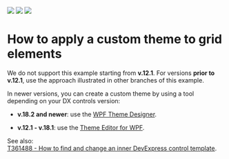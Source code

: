 <!-- default badges list -->
![](https://img.shields.io/endpoint?url=https://codecentral.devexpress.com/api/v1/VersionRange/128648162/21.1.5%2B)
[![](https://img.shields.io/badge/Open_in_DevExpress_Support_Center-FF7200?style=flat-square&logo=DevExpress&logoColor=white)](https://supportcenter.devexpress.com/ticket/details/E1134)
[![](https://img.shields.io/badge/📖_How_to_use_DevExpress_Examples-e9f6fc?style=flat-square)](https://docs.devexpress.com/GeneralInformation/403183)
<!-- default badges end -->
# How to apply a custom theme to grid elements

We do not support this example starting from **v.12.1**. For versions **prior to v.12.1**, use the approach illustrated in other branches of this example.

In newer versions, you can create a custom theme by using a tool depending on your DX controls version:

* **v.18.2 and newer**: use the [WPF Theme Designer](http://docs.devexpress.com/WpfThemeDesigner/118707/wpf-theme-designer).

* **v.12.1 - v.18.1**: use the [Theme Editor for WPF](http://docs.devexpress.com/WpfThemeEditor/10429/wpf-theme-editor).

See also:  
[T361488 - How to find and change an inner DevExpress control template](https://www.devexpress.com/Support/Center/Question/Details/T361488).
